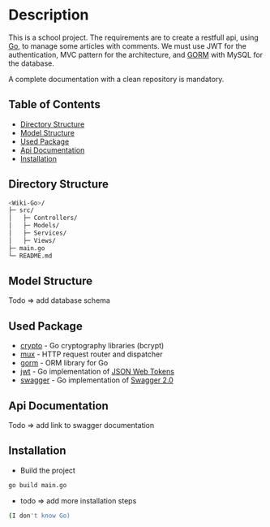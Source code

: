 # Description

This is a school project. The requirements are to create 
a restfull api, using [Go](https://golang.org/), to 
manage some articles with comments. We must 
use JWT for the authentication, MVC pattern for the 
architecture, and [GORM](https://gorm.io/index.html) 
with MySQL for the database.

A complete documentation with a clean repository is mandatory.

## Table of Contents

- [Directory Structure](#directory-structure)
- [Model Structure](#model-structure)
- [Used Package](#used-package)
- [Api Documentation](#api-documentation)
- [Installation](#installation)
  
## Directory Structure

``` bash
<Wiki-Go>/
├─ src/
│   ├─ Controllers/
│   ├─ Models/
│   ├─ Services/
│   ├─ Views/
├─ main.go
└─ README.md
```

## Model Structure

Todo => add database schema

## Used Package

* [crypto](https://github.com/golang/crypto) - Go cryptography libraries (bcrypt)
* [mux](https://github.com/gorilla/mux) - HTTP request router and dispatcher
* [gorm](https://gorm.io/) - ORM library for Go
* [jwt](https://github.com/dgrijalva/jwt-go) - Go implementation of [JSON Web Tokens](https://self-issued.info/docs/draft-ietf-oauth-json-web-token.html)
* [swagger](https://github.com/go-swagger/go-swagger) - Go implementation of [Swagger 2.0](https://github.com/OAI/OpenAPI-Specification/blob/master/versions/2.0.md)

## Api Documentation

Todo => add link to swagger documentation

## Installation

* Build the project
``` bash
go build main.go
```
* todo => add more installation steps
``` bash
(I don't know Go)
```

